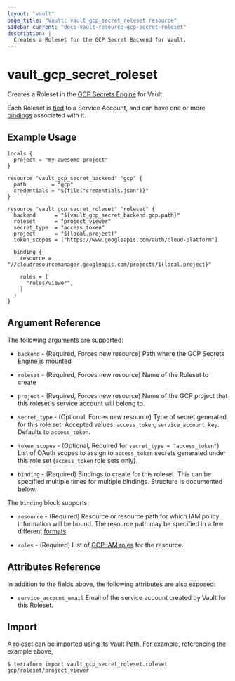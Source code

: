 ```yaml
---
layout: "vault"
page_title: "Vault: vault_gcp_secret_roleset resource"
sidebar_current: "docs-vault-resource-gcp-secret-roleset"
description: |-
  Creates a Roleset for the GCP Secret Backend for Vault.
---
```


# vault\_gcp\_secret\_roleset

Creates a Roleset in the [GCP Secrets Engine](https://www.vaultproject.io/docs/secrets/gcp/index.html) for Vault.

Each Roleset is [tied](https://www.vaultproject.io/docs/secrets/gcp/index.html#service-accounts-are-tied-to-rolesets) to a Service Account, and can have one or more [bindings](https://www.vaultproject.io/docs/secrets/gcp/index.html#roleset-bindings) associated with it.

## Example Usage

```hcl
locals {
  project = "my-awesome-project"
}

resource "vault_gcp_secret_backend" "gcp" {
  path        = "gcp"
  credentials = "${file("credentials.json")}"
}

resource "vault_gcp_secret_roleset" "roleset" {
  backend      = "${vault_gcp_secret_backend.gcp.path}"
  roleset      = "project_viewer"
  secret_type  = "access_token"
  project      = "${local.project}"
  token_scopes = ["https://www.googleapis.com/auth/cloud-platform"]

  binding {
    resource = "//cloudresourcemanager.googleapis.com/projects/${local.project}"

    roles = [
      "roles/viewer",
    ]
  }
}
```

## Argument Reference

The following arguments are supported:

* `backend` - (Required, Forces new resource) Path where the GCP Secrets Engine is mounted

* `roleset` - (Required, Forces new resource) Name of the Roleset to create

* `project` - (Required, Forces new resource) Name of the GCP project that this roleset's service account will belong to.

* `secret_type` - (Optional, Forces new resource) Type of secret generated for this role set. Accepted values: `access_token`, `service_account_key`. Defaults to `access_token`.

* `token_scopes` - (Optional, Required for `secret_type = "access_token"`) List of OAuth scopes to assign to `access_token` secrets generated under this role set (`access_token` role sets only).

* `binding` - (Required) Bindings to create for this roleset. This can be specified multiple times for multiple bindings. Structure is documented below.

The `binding` block supports:

* `resource` - (Required) Resource or resource path for which IAM policy information will be bound. The resource path may be specified in a few different [formats](https://www.vaultproject.io/docs/secrets/gcp/index.html#roleset-bindings).

* `roles` - (Required) List of [GCP IAM roles](https://cloud.google.com/iam/docs/understanding-roles) for the resource.

## Attributes Reference

In addition to the fields above, the following attributes are also exposed:

* `service_account_email` Email of the service account created by Vault for this Roleset.

## Import

A roleset can be imported using its Vault Path. For example, referencing the example above,

```
$ terraform import vault_gcp_secret_roleset.roleset gcp/roleset/project_viewer
```
